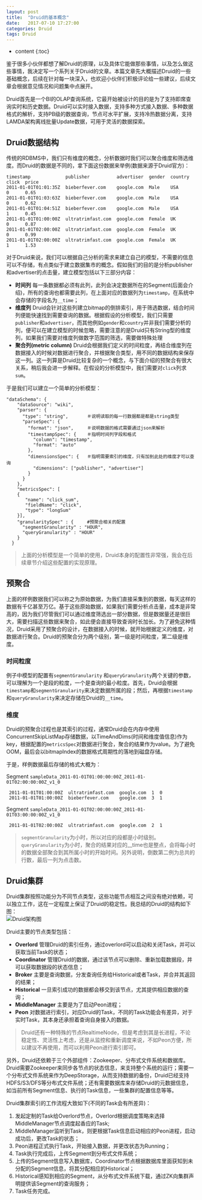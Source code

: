 ```yaml
---
layout: post
title:  "Druid的基本概念"
date:   2017-07-10 17:27:00
categories: Druid
tags: Druid
---
```


* content
{:toc}

鉴于很多小伙伴都想了解Druid的原理，以及具体它能做那些事情，以及怎么做这些事情，我决定写一个系列关于Druid的文章。本篇文章先大概描述Druid的一些基础概念，后续在针对每一块深入，也欢迎小伙伴们积极评论给一些建议，后续文章会根据意见情况和问题集中点展开。  

Druid首先是一个BI的OLAP查询系统，它最开始被设计的目的是为了支持即席查询实时和历史数据。Druid可以实时接入数据，支持多种方式接入数据、多种数据格式的解析，支持PB级的数据查询，节点可水平扩展，支持冷热数据分离，支持LAMDA架构离线批量Update数据，可用于灵活的数据探索。  







## Druid数据结构  

传统的RDBMS中，我们只有维度的概念，分析数据时我们可以聚合维度和筛选维度。而Druid的数据是不同的，拿下面这份数据来举例(数据来源于Druid官方)：  

    timestamp             publisher          advertiser  gender  country  click  price
    2011-01-01T01:01:35Z  bieberfever.com    google.com  Male    USA      0      0.65
    2011-01-01T01:03:63Z  bieberfever.com    google.com  Male    USA      0      0.62
    2011-01-01T01:04:51Z  bieberfever.com    google.com  Male    USA      1      0.45
    2011-01-01T01:00:00Z  ultratrimfast.com  google.com  Female  UK       0      0.87
    2011-01-01T02:00:00Z  ultratrimfast.com  google.com  Female  UK       0      0.99
    2011-01-01T02:00:00Z  ultratrimfast.com  google.com  Female  UK       1      1.53  

对于Druid来说，我们可以根据自己分析的需求来建立自己的模型，不需要的信息可以不存储，有点类似于建立数据集市的概念。假如我们的目的是分析publisher和advertiser的点击量，建立模型包括以下三部分内容：  
* **时间列** 每一条数据都必须有此列，此列会决定数据所在的Segment(后面会介绍)，所有的查询也都需要此列，在上面对应的数据列为`timestamp`，在系统中会存储的字段名为`__time`；  
* **维度列** Druid会针对这些列建立bitmap的倒排索引，用于筛选数据，结合时间列便能快速找到需要查询的数据。根据假设的分析模型，我们只需要`publisher`和`advertiser`，而其他例如`gender`和`country`并非我们需要分析的列，便可以在建立模型的时候忽略，需要注意的是Druid只有String型的维度列，如果我们需要对维度列做数字范围的筛选，需要做特殊处理  
* **聚合列(metric column)** Druid会根据我们定义的时间粒度，再结合维度列在数据接入的时候对数据进行聚合，并根据聚合类型，用不同的数据结构来保存这一列。这一列算是Druid比较复杂的一个概念，与下面介绍的预聚合有很大关系，稍后我会进一步解释。在假设的分析模型中，我们需要对`click`列求`sum`。  

于是我们可以建立一个简单的分析模型：  

```
"dataSchema": {
    "dataSource": "wiki",
    "parser": {
      "type": "string",       ＃说明读取的每一行数据都是都是string类型
      "parseSpec": {
        "format": "json",     ＃说明数据的格式需要通过json来解析
        "timestampSpec": {    ＃指明时间列字段和格式
          "column": "timestamp",
          "format": "auto"
        },
        "dimensionsSpec": {   ＃指明需要索引的维度，只有加到此处的维度才可以查询
          "dimensions": ["publisher", "advertiser"]
        }
      }
    },
    "metricsSpec": [
    {
       "name": "click_sum",
       "fieldName": "click",
       "type": "longSum"
    }],
    "granularitySpec" : {     #预聚合相关的配置
      "segmentGranularity" : "HOUR",
      "queryGranularity" : "HOUR"
    }
  }
```

>上面的分析模型是一个简单的使用，Druid本身的配置性非常强，我会在后续章节介绍这些配置的实现原理。

## 预聚合  

上面的样例数据我们可以称之为原始数据，为我们直接采集到的数据，每天这样的数据有千亿甚至万亿。基于这些原始数据，如果我们需要分析点击量，成本是非常高的，因为我们尽管我们可以通过维度筛选出一部分数据，但是数据量还是很巨大，需要扫描这些数据来聚合，如此便会直接导致查询时长加长。为了避免这种情况，Druid采用了预聚合的设计，在数据接入的时候，就开始根据定义的维度，对数据进行聚合。Druid的预聚合分为两个级别，第一级是时间粒度，第二级是维度。  

### 时间粒度  

例子中模型的配置有`segmentGranularity` 和`queryGranularity`两个关键的参数，可以理解为一个是段的粒度，一个是查询的最小粒度。首先，Druid会根据`timestamp`和`segmentGranularity`来决定数据所属的段；然后，再根据`timestamp`和`queryGranularity`来决定存储在Druid的`__time`。  

### 维度  

Druid的预聚合过程也是其索引的过程，通常Druid会在内存中使用ConcurrentSkipListMap存储数据，以TimeAndDims(时间和维度值信息)作为key，根据配置的`metricsSpec`对数据进行聚合，聚合的结果作为value。为了避免OOM，最后会以bitmapIndex的数据格式周期性的落地到磁盘存储。  

于是，样例数据最后存储的格式大概为：  

 Segment `sampleData_2011-01-01T01:00:00:00Z_2011-01-01T02:00:00:00Z_v1_0` 

     2011-01-01T01:00:00Z  ultratrimfast.com  google.com  1  0
     2011-01-01T01:00:00Z  bieberfever.com    google.com  3  1


Segment `sampleData_2011-01-01T02:00:00:00Z_2011-01-01T03:00:00:00Z_v1_0` 

     2011-01-01T02:00:00Z  ultratrimfast.com  google.com  2  1

>`segmentGranularity`为小时，所以对应的段都是小时级别。`queryGranularity`为小时，聚合的结果对应的__time也是整点，会将每小时的数据全部聚合到其所属小时的开始时间。另外说明，倒数第二例为总共的行数，最后一列为点击数。  

## Druid集群  

Druid集群按照功能分为不同节点类型，这些功能节点相互之间没有绝对依赖，可以独立工作，这在一定程度上保证了Druid的稳定性。我总结的Druid的结构如下图：  
![Druid架构图](http://img2.ph.126.net/trs2ZSa2XoqYSkysqKXrwA==/6632343199188865139.jpg)   

Druid主要的节点类型包括：  

* **Overlord** 管理Druid的索引任务，通过overlord可以启动和关闭Task，并可以获取当前Task的状态；  
* **Coordinator** 管理Druid的数据，通过该节点可以删除、重新加载数据段，并可以获取数据段的状态信息；  
* **Broker**  主要是查询数据，分发查询任务给Historical或者Task，并合并其返回的结果；    
* **Historical** 一旦索引成功的数据都会移交到该节点，尤其提供相应数据的查询；   
* **MiddleManager** 主要是为了启动Peon进程；  
* **Peon** 对数据进行索引，对应Druid的Task，不同的Task功能会有差异，对于实时Task，其本身还承担着查询自身接入的数据。  

>Druid还有一种特殊的节点RealtimeNode，但是考虑到其是长进程，不论稳定性、灵活性上考虑，还是从监控和重新调度来说，不如Peon方便，所以建议不再使用，而可以利用Peon进行索引即可。  

另外，Druid还依赖于三个外部组件：Zookeeper、分布式文件系统和数据库。Druid需要Zookeeper来同步各节点的状态信息，来支持整个系统的运行；需要一个分布式文件系统来作为DeepStorage，从而支持数据的备份，Druid已经支持HDFS/S3/DFS等分布式文件系统；还有需要数据库来存储Druid的元数据信息，如当前所有Segment信息、执行的Task信息，一些集群的配置信息等等。  

Druid集群索引的工作流程大致如下(不同的Task会有所差异)：  

1. 发起定制的Task给Overlord节点，Overlord根据调度策略来选择MiddleManager节点调度起香应的Task;  
2. MiddleManager监听到Task，则更根据Task信息启动相应的Peon进程，启动成功后，更改Task的状态；  
3. Peon进程正式执行Task，开始接入数据，并更改状态为Running；  
4. Task执行完成后，上传Segment到分布式文件系统；  
5. 上传的Segment信息写入数据库，Coordinator节点根据数据库里面获知到未分配的Segment信息，将其分配相应的Historical；  
6. Historical感知到相应的Segment，从分布式文件系统下载，通过ZK向集群声明提供该Segment的查询服务；  
7. Task任务完成。  






